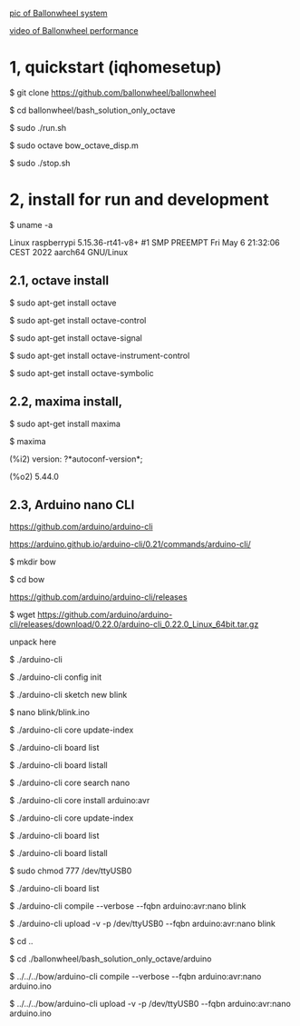 
[pic of Ballonwheel system](https://drive.google.com/file/d/1SbojtoAPsziPh_wPwiDQSBB1EkkLj9f4/view?usp=drivesdk) 



[video of Ballonwheel performance](https://drive.google.com/file/d/1aYekoKIV0XY-9lRHnn9m6GJVegpmdNTa/view?usp=drivesdk) 


# 1, quickstart (iqhomesetup)

$ git clone https://github.com/ballonwheel/ballonwheel

$ cd ballonwheel/bash_solution_only_octave

$ sudo ./run.sh

$ sudo octave bow_octave_disp.m

$ sudo ./stop.sh

 

# 2, install for run and development

$ uname -a

Linux raspberrypi 5.15.36-rt41-v8+ #1 SMP PREEMPT Fri May 6 21:32:06 CEST 2022 aarch64 GNU/Linux

 

## 2.1, octave install

$ sudo apt-get install octave

$ sudo apt-get install octave-control

$ sudo apt-get install octave-signal

$ sudo apt-get install octave-instrument-control

$ sudo apt-get install octave-symbolic

 

## 2.2, maxima install, 

$ sudo apt-get install maxima

$ maxima

(%i2) version: ?\*autoconf\-version\*;

(%o2)                               5.44.0

 


## 2.3, Arduino nano CLI

https://github.com/arduino/arduino-cli

https://arduino.github.io/arduino-cli/0.21/commands/arduino-cli/

$ mkdir bow

$ cd bow

https://github.com/arduino/arduino-cli/releases

$ wget https://github.com/arduino/arduino-cli/releases/download/0.22.0/arduino-cli_0.22.0_Linux_64bit.tar.gz

unpack here 

$ ./arduino-cli

$ ./arduino-cli config init

$ ./arduino-cli sketch new blink

$ nano blink/blink.ino

$ ./arduino-cli core update-index

$ ./arduino-cli board list 

$ ./arduino-cli board listall

$ ./arduino-cli core search nano

$ ./arduino-cli core install arduino:avr   

$ ./arduino-cli core update-index

$ ./arduino-cli board list   

$ ./arduino-cli board listall

$ sudo chmod 777 /dev/ttyUSB0    

$ ./arduino-cli board list   

$ ./arduino-cli compile --verbose --fqbn arduino:avr:nano blink   

$ ./arduino-cli upload -v -p /dev/ttyUSB0 --fqbn arduino:avr:nano blink 

$ cd ..

$ cd ./ballonwheel/bash_solution_only_octave/arduino

$ ../../../bow/arduino-cli compile --verbose --fqbn arduino:avr:nano arduino.ino

$ ../../../bow/arduino-cli upload -v -p /dev/ttyUSB0 --fqbn arduino:avr:nano arduino.ino






